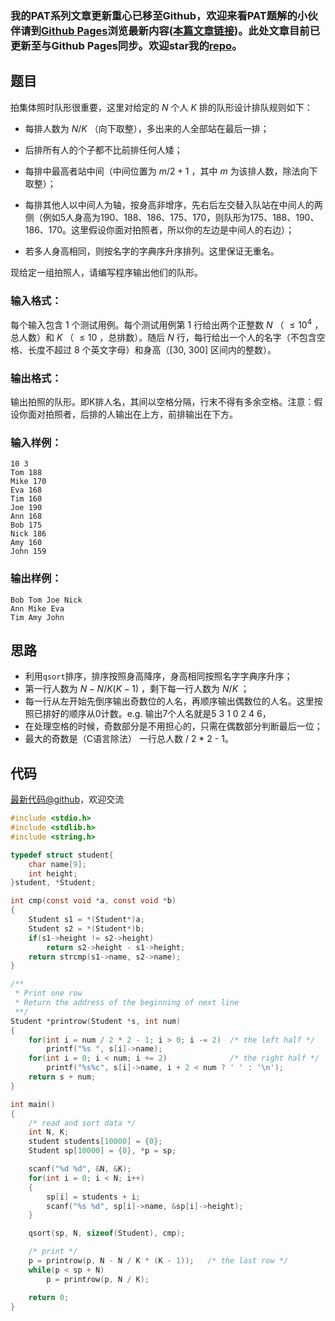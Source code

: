 ### 我的PAT系列文章更新重心已移至Github，欢迎来看PAT题解的小伙伴请到[Github Pages](https://oliverlew.github.io/PAT)浏览最新内容([本篇文章链接](https://oliverlew.github.io/PAT/Basic/1055.html))。此处文章目前已更新至与Github Pages同步。欢迎star我的[repo](https://github.com/OliverLew/PAT)。

## 题目

拍集体照时队形很重要，这里对给定的 $N$ 个人 $K$ 排的队形设计排队规则如下：

  * 每排人数为 $N/K$ （向下取整），多出来的人全部站在最后一排；

  * 后排所有人的个子都不比前排任何人矮；

  * 每排中最高者站中间（中间位置为 $m/2+1$ ，其中 $m$ 为该排人数，除法向下取整）；

  * 每排其他人以中间人为轴，按身高非增序，先右后左交替入队站在中间人的两侧（例如5人身高为190、188、186、175、170，则队形为175、188、190、186、170。这里假设你面对拍照者，所以你的左边是中间人的右边）；

  * 若多人身高相同，则按名字的字典序升序排列。这里保证无重名。

现给定一组拍照人，请编写程序输出他们的队形。

### 输入格式：

每个输入包含 1 个测试用例。每个测试用例第 1 行给出两个正整数 $N$ （ $\le 10^4$ ，总人数）和 $K$ （ $\le 10$
，总排数）。随后 $N$ 行，每行给出一个人的名字（不包含空格、长度不超过 8 个英文字母）和身高（[30, 300] 区间内的整数）。

### 输出格式：

输出拍照的队形。即K排人名，其间以空格分隔，行末不得有多余空格。注意：假设你面对拍照者，后排的人输出在上方，前排输出在下方。

### 输入样例：

    
    
    10 3
    Tom 188
    Mike 170
    Eva 168
    Tim 160
    Joe 190
    Ann 168
    Bob 175
    Nick 186
    Amy 160
    John 159
    

### 输出样例：

    
    
    Bob Tom Joe Nick
    Ann Mike Eva
    Tim Amy John
    



## 思路


- 利用`qsort`排序，排序按照身高降序，身高相同按照名字字典序升序；
- 第一行人数为 $N - N / K (K - 1)$ ，剩下每一行人数为 $N / K$ ；
- 每一行从左开始先倒序输出奇数位的人名，再顺序输出偶数位的人名。这里按照已排好的顺序从0计数。e.g. 输出7个人名就是5 3 1 0 2 4 6，
 - 在处理空格的时候，奇数部分是不用担心的，只需在偶数部分判断最后一位；
 - 最大的奇数是（C语言除法） 一行总人数 / 2 * 2 - 1。

## 代码

[最新代码@github](https://github.com/OliverLew/PAT/blob/master/PATBasic/1055.c)，欢迎交流
```c
#include <stdio.h>
#include <stdlib.h>
#include <string.h>

typedef struct student{
    char name[9];
    int height;
}student, *Student;

int cmp(const void *a, const void *b)
{
    Student s1 = *(Student*)a;
    Student s2 = *(Student*)b;
    if(s1->height != s2->height)
        return s2->height - s1->height;
    return strcmp(s1->name, s2->name);
}

/**
 * Print one row
 * Return the address of the beginning of next line
 **/
Student *printrow(Student *s, int num)
{
    for(int i = num / 2 * 2 - 1; i > 0; i -= 2)  /* the left half */
        printf("%s ", s[i]->name);
    for(int i = 0; i < num; i += 2)              /* the right half */
        printf("%s%c", s[i]->name, i + 2 < num ? ' ' : '\n');
    return s + num;
}

int main()
{
    /* read and sort data */
    int N, K;
    student students[10000] = {0};
    Student sp[10000] = {0}, *p = sp;

    scanf("%d %d", &N, &K);
    for(int i = 0; i < N; i++)
    {
        sp[i] = students + i;
        scanf("%s %d", sp[i]->name, &sp[i]->height);
    }

    qsort(sp, N, sizeof(Student), cmp);

    /* print */
    p = printrow(p, N - N / K * (K - 1));   /* the last row */
    while(p < sp + N)
        p = printrow(p, N / K);

    return 0;
}
```
